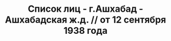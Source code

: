 ---
title: Список лиц - г.Ашхабад - Ашхабадская ж.д. // от 12 сентября 1938 года
description: РГАСПИ, ф.17, оп.171, дело 419, лист 135
images:
- /disk/pictures/v11/17-171-419-135.jpg
- /disk/pictures/v11/17-171-419-136.jpg
- /disk/pictures/v11/17-171-419-137.jpg
- /disk/pictures/v11/17-171-419-138.jpg
- /disk/pictures/v11/17-171-419-139.jpg
---